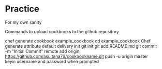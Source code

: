 # Practice
For my own sanity

Commands to upload cookbooks to the github repository

chef generate cookbook example_cookbook
cd example_cookbook
Chef generate attribute default
delivery init 
git init
git add README.md
git commit -m "Initial Commit"
remote add origin https://github.com/asultana76/cookbookname.git
push -u origin master
keyin username and password when prompted
